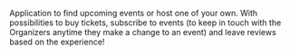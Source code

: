 Application to find upcoming events or host one of your own. 
With possibilities to buy tickets, subscribe to events (to keep in touch with the Organizers anytime they make a change to an event) and leave reviews based on the experience!
